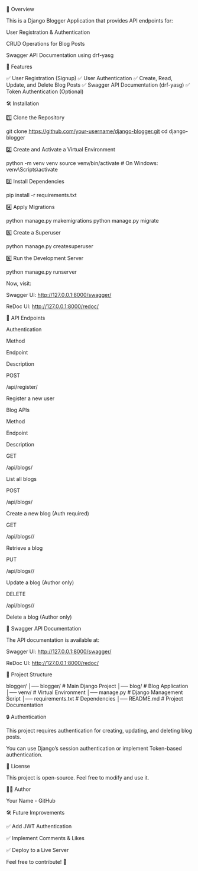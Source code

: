 🚀 Overview

This is a Django Blogger Application that provides API endpoints for:

User Registration & Authentication

CRUD Operations for Blog Posts

Swagger API Documentation using drf-yasg

📌 Features

✅ User Registration (Signup)
✅ User Authentication
✅ Create, Read, Update, and Delete Blog Posts
✅ Swagger API Documentation (drf-yasg)
✅ Token Authentication (Optional)

🛠️ Installation

1️⃣ Clone the Repository

git clone https://github.com/your-username/django-blogger.git
cd django-blogger

2️⃣ Create and Activate a Virtual Environment

python -m venv venv
source venv/bin/activate   # On Windows: venv\Scripts\activate

3️⃣ Install Dependencies

pip install -r requirements.txt

4️⃣ Apply Migrations

python manage.py makemigrations
python manage.py migrate

5️⃣ Create a Superuser

python manage.py createsuperuser

6️⃣ Run the Development Server

python manage.py runserver

Now, visit:

Swagger UI: http://127.0.0.1:8000/swagger/

ReDoc UI: http://127.0.0.1:8000/redoc/

🔧 API Endpoints

Authentication

Method

Endpoint

Description

POST

/api/register/

Register a new user

Blog APIs

Method

Endpoint

Description

GET

/api/blogs/

List all blogs

POST

/api/blogs/

Create a new blog (Auth required)

GET

/api/blogs/<id>/

Retrieve a blog

PUT

/api/blogs/<id>/

Update a blog (Author only)

DELETE

/api/blogs/<id>/

Delete a blog (Author only)

📝 Swagger API Documentation

The API documentation is available at:

Swagger UI: http://127.0.0.1:8000/swagger/

ReDoc UI: http://127.0.0.1:8000/redoc/

📂 Project Structure

blogger/
│── blogger/          # Main Django Project
│── blog/             # Blog Application
│── venv/             # Virtual Environment
│── manage.py         # Django Management Script
│── requirements.txt  # Dependencies
│── README.md         # Project Documentation

🔒 Authentication

This project requires authentication for creating, updating, and deleting blog posts.

You can use Django’s session authentication or implement Token-based authentication.

📜 License

This project is open-source. Feel free to modify and use it.

👨‍💻 Author

Your Name - GitHub

🛠️ Future Improvements

✅ Add JWT Authentication

✅ Implement Comments & Likes

✅ Deploy to a Live Server

Feel free to contribute! 🚀
